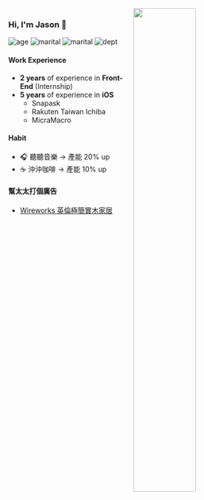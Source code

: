 <img align="right" width="50%" src="https://github-readme-stats.vercel.app/api?username=mrfour0004&show_icons=true&theme=onedark&hide_title=true" />

### Hi, I'm Jason 👋
![age](https://img.shields.io/badge/age-v32.65-informational.svg)
![marital](https://img.shields.io/badge/marital_status-married-red.svg)
![marital](https://img.shields.io/badge/三圍-N/A-important.svg)
![dept](https://img.shields.io/badge/dept-ios_dev-white.svg)


#### Work Experience
- **2 years** of experience in **Front-End** (Internship)
- **5 years** of experience in **iOS**
  - Snapask
  - Rakuten Taiwan Ichiba
  - MicraMacro

#### Habit
- 🎧 聽聽音樂 → 產能 20% up
- ☕️ 沖沖咖啡 → 產能 10% up

#### 幫太太打個廣告
- [Wireworks 英倫極簡實木家居](https://www.sanpostudio.com/products)

<!--
**mrfour0004/mrfour0004** is a ✨ _special_ ✨ repository because its `README.md` (this file) appears on your GitHub profile.

Here are some ideas to get you started:

- 🔭 I’m currently working on ...
- 🌱 I’m currently learning ...
- 👯 I’m looking to collaborate on ...
- 🤔 I’m looking for help with ...
- 💬 Ask me about ...
- 📫 How to reach me: ...
- 😄 Pronouns: ...
- ⚡ Fun fact: ...
-->
